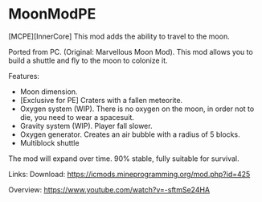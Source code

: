 # MoonModPE
[MCPE][InnerCore] This mod adds the ability to travel to the moon.

Ported from PC. (Original: Marvellous Moon Mod). 
This mod allows you to build a shuttle and fly to the moon to colonize it.

Features:
- Moon dimension. 
- [Exclusive for PE] Craters with a fallen meteorite.
- Oxygen system (WIP). There is no oxygen on the moon, in order not to die, you need to wear a spacesuit.
- Gravity system (WIP). Player fall slower.
- Oxygen generator. Creates an air bubble with a radius of 5 blocks.
- Multiblock shuttle

The mod will expand over time.
90% stable, fully suitable for survival.

Links:
Download: https://icmods.mineprogramming.org/mod.php?id=425

Overview: https://www.youtube.com/watch?v=-sftmSe24HA
